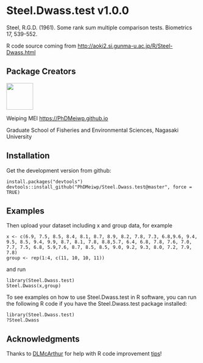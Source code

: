 # Steel.Dwass.test v1.0.0

Steel, R.G.D. (1961). Some rank sum multiple comparison tests. Biometrics 17, 539-552.

R code source coming from http://aoki2.si.gunma-u.ac.jp/R/Steel-Dwass.html

## Package Creators

<img src="https://github.com/PhDMeiwp/PhDMeiwp.github.io/blob/hexo/Common_images/Mei_Logo.JPG" width="70"/>

Weiping MEI https://PhDMeiwp.github.io


Graduate School of Fisheries and Environmental Sciences, Nagasaki University


## Installation

Get the development version from github:
	
	install.packages("devtools")
	devtools::install_github("PhDMeiwp/Steel.Dwass.test@master", force = TRUE)

## Examples

Then upload your dataset including x and group data, for example

    x <- c(6.9, 7.5, 8.5, 8.4, 8.1, 8.7, 8.9, 8.2, 7.8, 7.3, 6.8,9.6, 9.4, 9.5, 8.5, 9.4, 9.9, 8.7, 8.1, 7.8, 8.8,5.7, 6.4, 6.8, 7.8, 7.6, 7.0, 7.7, 7.5, 6.8, 5.9,7.6, 8.7, 8.5, 8.5, 9.0, 9.2, 9.3, 8.0, 7.2, 7.9, 7.8)
    group <- rep(1:4, c(11, 10, 10, 11))


and run 

	library(Steel.Dwass.test)
    Steel.Dwass(x,group)
	
To see examples on how to use Steel.Dwass.test in R software, you can run the following R code if you have the Steel.Dwass.test package installed:

    library(Steel.Dwass.test)
    ?Steel.Dwass


## Acknowledgments

Thanks to [DLMcArthur](https://disqus.com/by/dlmcarthur/) for help with R code improvement [tips](https://meiweiping.github.io/Steel-Dwass-test-in-R-Kruskal-Wallis-post-hoc-test/#comments)!